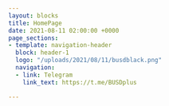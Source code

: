 ```yaml
---
layout: blocks
title: HomePage
date: 2021-08-11 02:00:00 +0000
page_sections:
- template: navigation-header
  block: header-1
  logo: "/uploads/2021/08/11/busdblack.png"
  navigation:
  - link: Telegram
    link_text: https://t.me/BUSDplus

---
```

